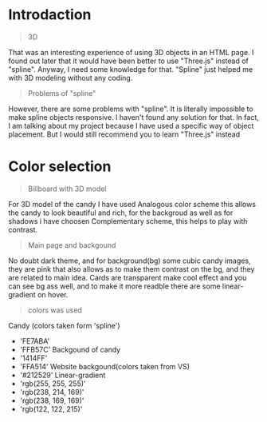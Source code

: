 # Introdaction
> 3D

That was an interesting experience of using 3D objects in an HTML page. I found out later that it would have been better to use "Three.js" instead of "spline". Anyway, I need some knowledge for that. "Spline" just helped me with 3D modeling without any coding.

> Problems of "spline"

However, there are some problems with "spline". It is literally impossible to make spline objects responsive. I haven't found any solution for that. In fact, I am talking about my project because I have used a specific way of object placement. But I would still recommend you to learn "Three.js" instead

# Color selection
> Billboard with 3D model

For 3D model of the candy I have used Analogous color scheme
this allows the candy to look beautiful and rich, for the backgroud 
as well as for shadows i have choosen Complementary scheme, this helps to play with contrast.

> Main page and backgound

No doubt dark theme, and for background(bg) some cubic candy images, they are pink that also allows as to make them contrast on the bg, and they are related to main idea. Cards are transparent make cool effect and you can see bg ass well, and to make it more readble there are some linear-gradient on hover.

> colors was used

Candy (colors taken  form 'spline')
 - 'FE7ABA'
 - 'FFB57C'
Backgound of candy
 - '1414FF'
 - 'FFA514'
Website backgound(colors taken from VS)
 - '#212529'
Linear-gradient
 - 'rgb(255, 255, 255)'
 - 'rgb(238, 214, 169)'
 - 'rgb(238, 169, 169)'
 - 'rgb(122, 122, 215)'
